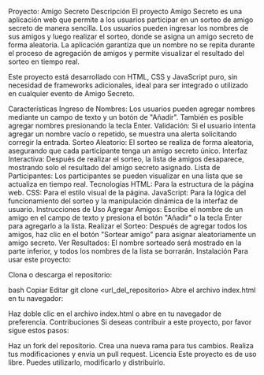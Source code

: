 Proyecto: Amigo Secreto
Descripción
El proyecto Amigo Secreto es una aplicación web que permite a los usuarios participar en un sorteo de amigo secreto de manera sencilla. Los usuarios pueden ingresar los nombres de sus amigos y luego realizar el sorteo, donde se asigna un amigo secreto de forma aleatoria. La aplicación garantiza que un nombre no se repita durante el proceso de agregación de amigos y permite visualizar el resultado del sorteo en tiempo real.

Este proyecto está desarrollado con HTML, CSS y JavaScript puro, sin necesidad de frameworks adicionales, ideal para ser integrado o utilizado en cualquier evento de Amigo Secreto.

Características
Ingreso de Nombres: Los usuarios pueden agregar nombres mediante un campo de texto y un botón de "Añadir". También es posible agregar nombres presionando la tecla Enter.
Validación: Si el usuario intenta agregar un nombre vacío o repetido, se muestra una alerta solicitando corregir la entrada.
Sorteo Aleatorio: El sorteo se realiza de forma aleatoria, asegurando que cada participante tenga un amigo secreto único.
Interfaz Interactiva: Después de realizar el sorteo, la lista de amigos desaparece, mostrando solo el resultado del amigo secreto asignado.
Lista de Participantes: Los participantes se pueden visualizar en una lista que se actualiza en tiempo real.
Tecnologías
HTML: Para la estructura de la página web.
CSS: Para el estilo visual de la página.
JavaScript: Para la lógica del funcionamiento del sorteo y la manipulación dinámica de la interfaz de usuario.
Instrucciones de Uso
Agregar Amigos: Escribe el nombre de un amigo en el campo de texto y presiona el botón "Añadir" o la tecla Enter para agregarlo a la lista.
Realizar el Sorteo: Después de agregar todos los amigos, haz clic en el botón "Sortear amigo" para asignar aleatoriamente un amigo secreto.
Ver Resultados: El nombre sorteado será mostrado en la parte inferior, y todos los nombres de la lista se borrarán.
Instalación
Para usar este proyecto:

Clona o descarga el repositorio:

bash
Copiar
Editar
git clone <url_del_repositorio>
Abre el archivo index.html en tu navegador:

Haz doble clic en el archivo index.html o abre en tu navegador de preferencia.
Contribuciones
Si deseas contribuir a este proyecto, por favor sigue estos pasos:

Haz un fork del repositorio.
Crea una nueva rama para tus cambios.
Realiza tus modificaciones y envía un pull request.
Licencia
Este proyecto es de uso libre. Puedes utilizarlo, modificarlo y distribuirlo.
